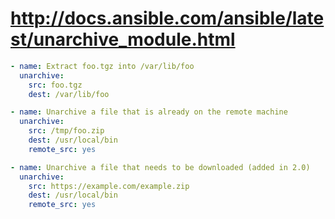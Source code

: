

# http://docs.ansible.com/ansible/latest/unarchive_module.html

```yml
- name: Extract foo.tgz into /var/lib/foo
  unarchive:
    src: foo.tgz
    dest: /var/lib/foo

- name: Unarchive a file that is already on the remote machine
  unarchive:
    src: /tmp/foo.zip
    dest: /usr/local/bin
    remote_src: yes

- name: Unarchive a file that needs to be downloaded (added in 2.0)
  unarchive:
    src: https://example.com/example.zip
    dest: /usr/local/bin
    remote_src: yes
```